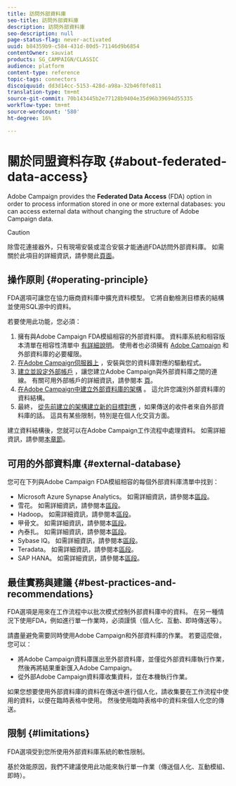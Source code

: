 ```yaml
---
title: 訪問外部資料庫
seo-title: 訪問外部資料庫
description: 訪問外部資料庫
seo-description: null
page-status-flag: never-activated
uuid: b84359b9-c584-431d-80d5-71146d9b6854
contentOwner: sauviat
products: SG_CAMPAIGN/CLASSIC
audience: platform
content-type: reference
topic-tags: connectors
discoiquuid: dd3d14cc-5153-428d-a98a-32b46f0fe811
translation-type: tm+mt
source-git-commit: 70b143445b2e77128b9404e35d96b39694d55335
workflow-type: tm+mt
source-wordcount: '580'
ht-degree: 16%

---
```



# 關於同盟資料存取 {#about-federated-data-access}

Adobe Campaign provides the **Federated Data Access** (FDA) option in order to process information stored in one or more external databases: you can access external data without changing the structure of Adobe Campaign data.

>[!CAUTION]
>
>除雪花連接器外，只有現場安裝或混合安裝才能通過FDA訪問外部資料庫。 如需關於此項目的詳細資訊，請參閱此[頁面](https://helpx.adobe.com/tw/campaign/kb/acc-on-prem-vs-hosted.html)。

## 操作原則 {#operating-principle}

FDA選項可讓您在協力廠商資料庫中擴充資料模型。 它將自動檢測目標表的結構並使用SQL源中的資料。

若要使用此功能，您必須：

1. 擁有與Adobe Campaign FDA模組相容的外部資料庫。 資料庫系統和相容版本清單在相容性清單中 [有詳細說明](https://helpx.adobe.com/tw/campaign/kb/compatibility-matrix.html)。 使用者也必須擁有 [Adobe Campaign](../../platform/using/remote-database-access-rights.md) 和外部資料庫的必要權限。
1. [在Adobe Campaign伺服器上](../../platform/using/specific-configuration-database.md) ，安裝與您的資料庫對應的驅動程式。
1. [建立並設定外部帳戶](../../platform/using/connecting-to-database.md) ，讓您建立Adobe Campaign與外部資料庫之間的連線。 有關可用外部帳戶的詳細資訊，請參閱本 [頁](../../platform/using/external-accounts.md)。
1. [在Adobe Campaign中建立外部資料庫的架構](../../platform/using/creating-data-schema.md) 。 這允許您識別外部資料庫的資料結構。
1. 最終， [從先前建立的架構建立新的目標對應](../../platform/using/defining-data-mapping.md) ，如果傳送的收件者來自外部資料庫的話。 這具有某些限制，特別是在個人化交貨方面。

建立資料結構後，您就可以在Adobe Campaign工作流程中處理資料。 如需詳細資訊，請參閱[本章節](../../workflow/using/accessing-an-external-database--fda-.md)。

## 可用的外部資料庫 {#external-database}

您可在下列與Adobe Campaign FDA模組相容的每個外部資料庫清單中找到：

* Microsoft Azure Synapse Analytics。 如需詳細資訊，請參閱本[區段](../../platform/using/specific-configuration-database.md#azure-external)。
* 雪花。 如需詳細資訊，請參閱本[區段](../../platform/using/specific-configuration-database.md#configure-access-to-snowflake)。
* Hadoop。 如需詳細資訊，請參閱本[區段](../../platform/using/specific-configuration-database.md#configure-access-to-hadoop-3)。
* 甲骨文。 如需詳細資訊，請參閱本[區段](../../platform/using/specific-configuration-database.md#configure-access-to-oracle)。
* 內泰扎。 如需詳細資訊，請參閱本[區段](../../platform/using/specific-configuration-database.md#configure-access-to-netezza)。
* Sybase IQ。 如需詳細資訊，請參閱本[區段](../../platform/using/specific-configuration-database.md#configure-access-to-sybase-iq)。
* Teradata。 如需詳細資訊，請參閱本[區段](../../platform/using/specific-configuration-database.md#configure-access-to-teradata)。
* SAP HANA。 如需詳細資訊，請參閱本[區段](../../platform/using/specific-configuration-database.md)。

## 最佳實務與建議 {#best-practices-and-recommendations}

FDA選項是用來在工作流程中以批次模式控制外部資料庫中的資料。 在另一種情況下使用FDA，例如進行單一作業時，必須謹慎（個人化、互動、即時傳送等）。

請盡量避免需要同時使用Adobe Campaign和外部資料庫的作業。 若要這麼做，您可以：

* 將Adobe Campaign資料庫匯出至外部資料庫，並僅從外部資料庫執行作業，然後再將結果重新匯入Adobe Campaign。
* 從外部Adobe Campaign資料庫收集資料，並在本機執行作業。

如果您想要使用外部資料庫的資料在傳送中進行個人化，請收集要在工作流程中使用的資料，以便在臨時表格中使用。 然後使用臨時表格中的資料來個人化您的傳送。

## 限制 {#limitations}

FDA選項受到您所使用外部資料庫系統的軟性限制。

基於效能原因，我們不建議使用此功能來執行單一作業（傳送個人化、互動模組、即時）。
